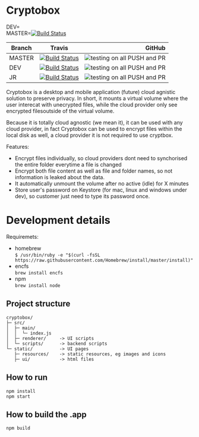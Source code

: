 # Cryptobox

DEV=
 <br />
MASTER=[![Build Status](https://travis-ci.org/bnh6/cryptobox.svg?branch=master)](https://travis-ci.org/bnh6/cryptobox)

| Branch        | Travis           | GitHub  |
| ------------- |:-------------:| -----:|
| MASTER        |[![Build Status](https://travis-ci.org/bnh6/cryptobox.svg?branch=master)](https://travis-ci.org/bnh6/cryptobox)| ![testing on all PUSH and PR](https://github.com/bnh6/cryptobox/workflows/testing%20on%20all%20PUSH%20and%20PR/badge.svg?branch=master) |
| DEV           |[![Build Status](https://travis-ci.org/bnh6/cryptobox.svg?branch=dev)](https://travis-ci.org/bnh6/cryptobox)      |   ![testing on all PUSH and PR](https://github.com/bnh6/cryptobox/workflows/testing%20on%20all%20PUSH%20and%20PR/badge.svg?branch=dev)|
| JR        |[![Build Status](https://travis-ci.org/bnh6/cryptobox.svg?branch=travis)](https://travis-ci.org/bnh6/cryptobox)      |    ![testing on all PUSH and PR](https://github.com/bnh6/cryptobox/workflows/testing%20on%20all%20PUSH%20and%20PR/badge.svg?branch=travis) |

Cryptobox is a desktop and mobile application (future) cloud agnistic solution to preserve privacy. In short, it mounts a virtual volume where the user interecat with unecrypted files, while the cloud provider only see encrypted filesoutside of the virtual volume. 

Because it is totally cloud agnostic (we mean it), it can be used with any cloud provider, in fact Cryptobox can be used to encrypt files within the local disk as well, a cloud provider it is not required to use cryptbox.


Features:
 - Encrypt files individually, so cloud providers dont need to synchorised the entire folder everytime a file is changed
 - Encrypt both file content as well as file and folder names, so not information is leaked about the data.
 - It automatically unmount the volume after no active (idle) for X minutes
 - Store user's password on Keystore (for mac, linux and windows under dev), so customer just need to type its password once.


# Development details
Requiremets:
 - homebrew \
    `$ /usr/bin/ruby -e "$(curl -fsSL https://raw.githubusercontent.com/Homebrew/install/master/install)"`
 - encfs \
    `brew install encfs`
 - npm  \
    `brew install node`


## Project structure
```
cryptobox/
├─ src/
│  ├─ main/
│  │  └─ index.js
│  ├─ renderer/     -> UI scripts 
│  └─ scripts/      -> backend scripts
└─ static/          -> UI pages
   ├─ resources/    -> static resources, eg images and icons
   ├─ ui/           -> html files

```

## How to run
```
npm install
npm start
```

## How to build the .app
```
npm build
```